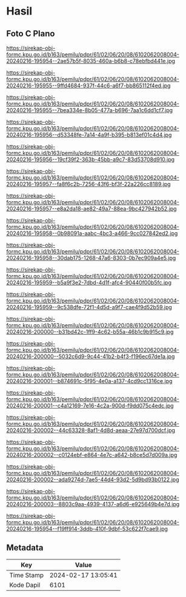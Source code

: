 # Hasil

## Foto C Plano

https://sirekap-obj-formc.kpu.go.id/b163/pemilu/pdpr/61/02/06/20/08/6102062008004-20240216-195954--2ae57b5f-8035-460a-b6b8-c78ebfbd441e.jpg

https://sirekap-obj-formc.kpu.go.id/b163/pemilu/pdpr/61/02/06/20/08/6102062008004-20240216-195955--9ffd4684-937f-44c6-a6f7-bb865112f4ed.jpg

https://sirekap-obj-formc.kpu.go.id/b163/pemilu/pdpr/61/02/06/20/08/6102062008004-20240216-195955--7bea334e-8b05-477a-b696-7aa1c6dd1cf7.jpg

https://sirekap-obj-formc.kpu.go.id/b163/pemilu/pdpr/61/02/06/20/08/6102062008004-20240216-195956--d53348fe-7a14-4a9f-b395-b813ef01c4d4.jpg

https://sirekap-obj-formc.kpu.go.id/b163/pemilu/pdpr/61/02/06/20/08/6102062008004-20240216-195956--19cf39f2-363b-45bb-a9c7-83d53708d910.jpg

https://sirekap-obj-formc.kpu.go.id/b163/pemilu/pdpr/61/02/06/20/08/6102062008004-20240216-195957--fa8f6c2b-7256-43f6-bf3f-22a226cc8189.jpg

https://sirekap-obj-formc.kpu.go.id/b163/pemilu/pdpr/61/02/06/20/08/6102062008004-20240216-195957--e8a2da18-ae82-49a7-88ea-9bc427942b52.jpg

https://sirekap-obj-formc.kpu.go.id/b163/pemilu/pdpr/61/02/06/20/08/6102062008004-20240216-195958--0b98091a-aabc-4bc3-a466-9cc027842ed2.jpg

https://sirekap-obj-formc.kpu.go.id/b163/pemilu/pdpr/61/02/06/20/08/6102062008004-20240216-195958--30dab175-1268-47a6-8303-0b7ec909a4e5.jpg

https://sirekap-obj-formc.kpu.go.id/b163/pemilu/pdpr/61/02/06/20/08/6102062008004-20240216-195959--b5a9f3e2-7dbd-4d1f-afc4-90440f00b5fc.jpg

https://sirekap-obj-formc.kpu.go.id/b163/pemilu/pdpr/61/02/06/20/08/6102062008004-20240216-195959--9c538dfe-72f1-4d5d-a9f7-cae4f9d52b59.jpg

https://sirekap-obj-formc.kpu.go.id/b163/pemilu/pdpr/61/02/06/20/08/6102062008004-20240216-200000--b31bd42c-1ff9-4c62-b55a-46b1c9b915c9.jpg

https://sirekap-obj-formc.kpu.go.id/b163/pemilu/pdpr/61/02/06/20/08/6102062008004-20240216-200000--5032c6d9-9c44-41b2-b4f3-f196ec67de1a.jpg

https://sirekap-obj-formc.kpu.go.id/b163/pemilu/pdpr/61/02/06/20/08/6102062008004-20240216-200001--b874691c-5f95-4e0a-a137-4cd9cc1316ce.jpg

https://sirekap-obj-formc.kpu.go.id/b163/pemilu/pdpr/61/02/06/20/08/6102062008004-20240216-200001--c4a12169-7e16-4c2a-900d-f9dd075c4edc.jpg

https://sirekap-obj-formc.kpu.go.id/b163/pemilu/pdpr/61/02/06/20/08/6102062008004-20240216-200002--44c63328-8af1-4d8d-aeaa-27e97d700dcf.jpg

https://sirekap-obj-formc.kpu.go.id/b163/pemilu/pdpr/61/02/06/20/08/6102062008004-20240216-200002--c0124ebf-e864-4e7c-a642-b8ce5d7d009a.jpg

https://sirekap-obj-formc.kpu.go.id/b163/pemilu/pdpr/61/02/06/20/08/6102062008004-20240216-200002--ada9274d-7ae5-44d4-93d2-5d9bd93b0122.jpg

https://sirekap-obj-formc.kpu.go.id/b163/pemilu/pdpr/61/02/06/20/08/6102062008004-20240216-200003--8803c9aa-4939-4137-a6d6-e925649b4e7d.jpg

https://sirekap-obj-formc.kpu.go.id/b163/pemilu/pdpr/61/02/06/20/08/6102062008004-20240216-195954--f19ff914-3ddb-410f-9dbf-53c622f7cae9.jpg


## Metadata

| Key        | Value               |
| ---------- | ------------------- |
| Time Stamp | 2024-02-17 13:05:41 |
| Kode Dapil | 6101                |



